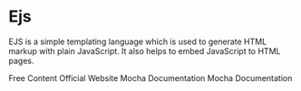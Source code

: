 # Ejs

EJS is a simple templating language which is used to generate HTML markup with plain JavaScript. It also helps to embed JavaScript to HTML pages.

<ResourceGroupTitle>Free Content</ResourceGroupTitle>
<BadgeLink badgeText='Website' colorScheme="yellow" href='https://ejs.co/'>Official Website</BadgeLink>
<BadgeLink badgeText='Documentation' colorScheme="yellow" href='https://ejs.co/#docs'>Mocha Documentation</BadgeLink>
<BadgeLink badgeText='Github' colorScheme="purple" href='https://github.com/mde/ejs'>Mocha Documentation</BadgeLink>
